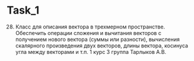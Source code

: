 # Task_1
28. Класс для описания вектора в трехмерном пространстве. Обеспечить операции сложения и вычитания векторов с получением нового вектора (суммы или разности), вычисления скалярного произведения двух векторов, длины вектора, косинуса угла между векторами и т.п.
1 курс 3 группа Тарлыков А.В.
